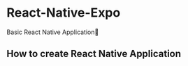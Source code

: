 # React-Native-Expo
Basic React Native Application🚀
<h2>How to create React Native Application</h2>
